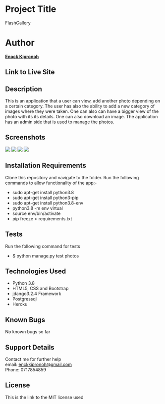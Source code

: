 
# Project Title
FlashGallery


# Author
  **[Enock Kipronoh](https://github.com/encok)**


## Link to Live Site 




## Description
  This is an application that a user can view, add another photo depending on a certain category. The user has also the ability to add a new category of images where they were taken. One can also can have a bigger view of the photo with its its details. One can also download an image. The application has an admin side that is used to manage the photos.
  


## Screenshots
<img src="app/static/images/1.png">
<img src="app/static/images/2.png">
<img src="app/static/images/3.png">
<img src="app/static/images/4.png">

## Installation Requirements
  Clone this repository and navigate to the folder.
  Run the following commands to allow functionality of the app:-

  * sudo apt-get install python3.8
  * sudo apt-get install python3-pip
  * sudo apt-get install python3.8-env
  * python3.8 -m env virtual
  * source env/bin/activate
  * pip freeze > requirements.txt
 
## Tests
Run the following command for tests<br>
  * $ python manage.py test photos

## Technologies Used
  * Python 3.8
  * HTML5, CSS and Bootstrap
  * jdango3.2.4 Framework
  * Postgressql
  * Heroku

## Known Bugs
No known bugs so far

## Support Details
Contact me for further help<br/> 
email: enckkipronoh@gmail.com<br/>
Phone: 0717854859
## License
This is the link to the MIT license used<br/><br/>
